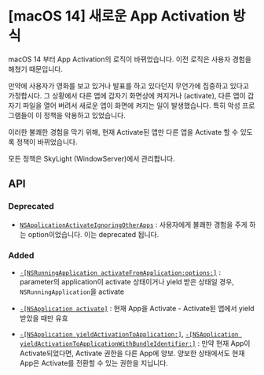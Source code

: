 # [macOS 14] 새로운 App Activation 방식

macOS 14 부터 App Activation의 로직이 바뀌었습니다. 이전 로직은 사용자 경험을 해쳤기 때문입니다.

만약에 사용자가 영화를 보고 있거나 발표를 하고 있다던지 무언가에 집중하고 있다고 가정합시다. 그 상황에서 다른 앱에 갑자기 화면상에 켜지거나 (activate), 다른 앱이 갑자기 파일을 열어 버려서 새로운 앱이 화면에 켜지는 일이 발생했습니다. 특히 악성 프로그램들이 이 정책을 악용하고 있었습니다.

이러한 불쾌한 경험을 막기 위해, 현재 Activate된 앱만 다른 앱을 Activate 할 수 있도록 정책이 바뀌었습니다.

모든 정책은 SkyLight (WindowServer)에서 관리합니다.

## API

### Deprecated

- [`NSApplicationActivateIgnoringOtherApps`](https://developer.apple.com/documentation/appkit/nsapplicationactivationoptions/nsapplicationactivateignoringotherapps) : 사용자에게 불쾌한 경험을 주게 하는 option이었습니다. 이는 deprecated 됩니다.

### Added

- [`-[NSRunningApplication activateFromApplication:options:]`](https://developer.apple.com/documentation/appkit/nsrunningapplication/4168356-activatefromapplication) : parameter의 application이 activate 상태이거나 yield 받은 상태일 경우, `NSRunningApplication`을 activate

- [`-[NSApplication activate]`](https://developer.apple.com/documentation/appkit/nsapplication/4168336-activate) : 현재 App을 Activate - Activate된 앱에서 yield 받았을 때만 유효

- [`-[NSApplication yieldActivationToApplication:]`](https://developer.apple.com/documentation/appkit/nsapplication/4168338-yieldactivationtoapplication), [`-[NSApplication yieldActivationToApplicationWithBundleIdentifier:]`](https://developer.apple.com/documentation/appkit/nsapplication/4168339-yieldactivationtoapplicationwith) : 만약 현재 App이 Activate되었다면, Activate 권한을 다른 App에 양보. 양보한 상태에서도 현재 App은 Activate를 전환할 수 있는 권한을 지닙니다.
